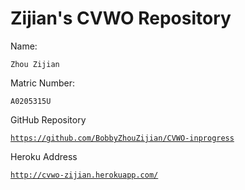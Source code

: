 # Zijian's CVWO Repository



Name:

<code>Zhou Zijian</code>

Matric Number: 

<code>A0205315U</code>

GitHub Repository

<code>https://github.com/BobbyZhouZijian/CVWO-inprogress</code>

Heroku Address

<code>http://cvwo-zijian.herokuapp.com/</code>
